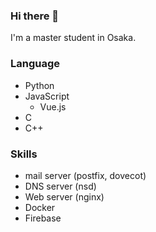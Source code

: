### Hi there 👋
I'm a master student in Osaka.

### Language
- Python
- JavaScript
  - Vue.js
- C
- C++

 ### Skills
- mail server (postfix, dovecot)
- DNS server (nsd)
- Web server (nginx)
- Docker
- Firebase

<!---
![GitHub Stats Card](https://github-readme-stats.vercel.app/api?username=vinyl-umbrella&count_private=true&show_icons=true&theme=vue)
--->
